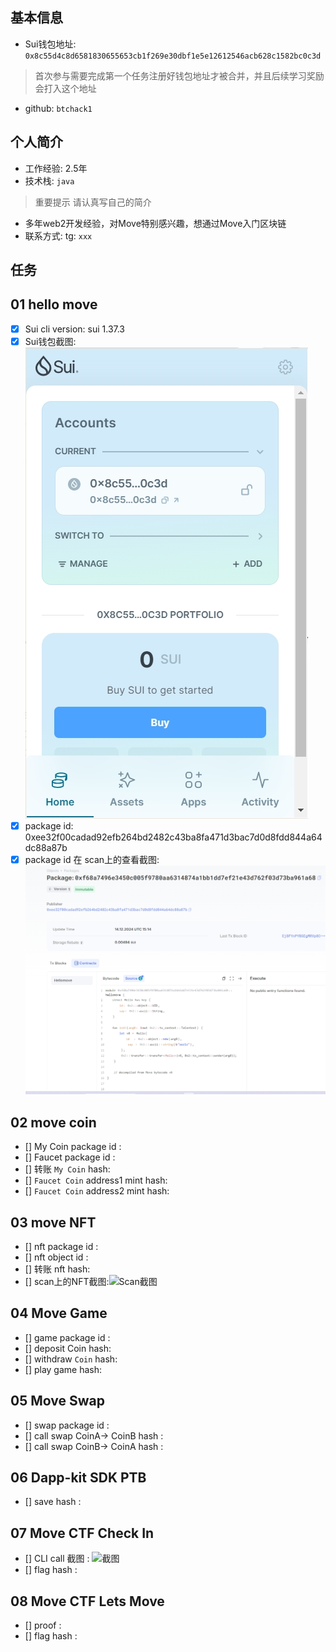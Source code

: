 ## 基本信息
- Sui钱包地址: `0x8c55d4c8d6581830655653cb1f269e30dbf1e5e12612546acb628c1582bc0c3d`
> 首次参与需要完成第一个任务注册好钱包地址才被合并，并且后续学习奖励会打入这个地址
- github: `btchack1`

## 个人简介
- 工作经验: 2.5年
- 技术栈: `java` 
> 重要提示 请认真写自己的简介
- 多年web2开发经验，对Move特别感兴趣，想通过Move入门区块链
- 联系方式: tg: `xxx` 

## 任务

##   01 hello move  
- [x] Sui cli version: sui 1.37.3
- [x] Sui钱包截图: ![Sui钱包截图](./image/1.png)
- [x] package id: 0xee32f00cadad92efb264bd2482c43ba8fa471d3bac7d0d8fdd844a64dc88a87b
- [x] package id 在 scan上的查看截图:![Scan截图](./image/2.png)

##   02 move coin
- [] My Coin package id : 
- [] Faucet package id : 
- [] 转账 `My Coin` hash:
- [] `Faucet Coin` address1 mint hash:
- [] `Faucet Coin` address2 mint hash:

##   03 move NFT
- [] nft package id :
- [] nft object id : 
- [] 转账 nft  hash:
- [] scan上的NFT截图:![Scan截图](./image/)

##   04 Move Game
- [] game package id :
- [] deposit Coin hash:
- [] withdraw `Coin` hash:
- [] play game hash:

##   05 Move Swap
- [] swap package id :
- [] call swap CoinA-> CoinB  hash :
- [] call swap CoinB-> CoinA  hash :

##   06 Dapp-kit SDK PTB
- [] save hash :

##   07 Move CTF Check In
- [] CLI call 截图 : ![截图](./images/你的图片地址)
- [] flag hash :

##   08 Move CTF Lets Move
- [] proof : 
- [] flag hash :


